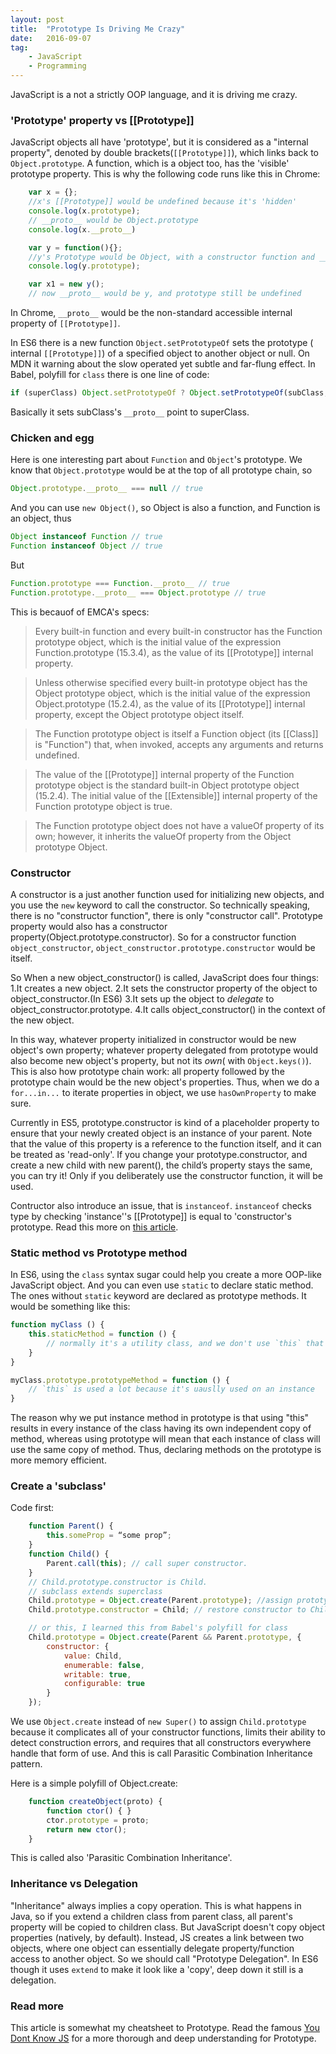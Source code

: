 ```yaml
---
layout: post
title:  "Prototype Is Driving Me Crazy"
date:   2016-09-07
tag:    
    - JavaScript 
    - Programming
---
```


JavaScript is a not a strictly OOP language, and it is driving me crazy. 

### 'Prototype' property vs [[Prototype]]
JavaScript objects all have 'prototype', but it is considered as a "internal property", denoted by double brackets(`[[Prototype]]`), which links back to `Object.prototype`. A function, which is a object too, has the 'visible' prototype property. This is why the following code runs like this in Chrome:

```javascript
    var x = {};
    //x's [[Prototype]] would be undefined because it's 'hidden'
    console.log(x.prototype);
    // __proto__ would be Object.prototype 
    console.log(x.__proto__)

    var y = function(){};
    //y's Prototype would be Object, with a constructor function and __proto__
    console.log(y.prototype);

    var x1 = new y();
    // now __proto__ would be y, and prototype still be undefined
```

In Chrome, `__proto__` would be the non-standard accessible internal property of `[[Prototype]]`.

In ES6 there is a new function `Object.setPrototypeOf` sets the prototype ( internal `[[Prototype]]`) of a specified object to another object or null. On MDN it warning about the slow operated yet subtle and far-flung effect. In Babel, polyfill for `class` there is one line of code:

```javascript
if (superClass) Object.setPrototypeOf ? Object.setPrototypeOf(subClass, superClass) : subClass.__proto__ = superClass
```

Basically it sets subClass's `__proto__` point to superClass.

### Chicken and egg

Here is one interesting part about `Function` and `Object`'s prototype. We know that `Object.prototype` would be at the top of all prototype chain, so 
```javascript
Object.prototype.__proto__ === null // true
```
And you can use `new Object()`, so Object is also a function, and Function is an object, thus
```javascript
Object instanceof Function // true
Function instanceof Object // true
```
But
```javascript
Function.prototype === Function.__proto__ // true
Function.prototype.__proto__ === Object.prototype // true
```
This is becauof of EMCA's specs:
>Every built-in function and every built-in constructor has the Function prototype object, which is the initial value of the expression Function.prototype (15.3.4), as the value of its [[Prototype]] internal property.

>Unless otherwise specified every built-in prototype object has the Object prototype object, which is the initial value of the expression Object.prototype (15.2.4), as the value of its [[Prototype]] internal property, except the Object prototype object itself.

>The Function prototype object is itself a Function object (its [[Class]] is "Function") that, when invoked, accepts any arguments and returns undefined.

>The value of the [[Prototype]] internal property of the Function prototype object is the standard built-in Object prototype object (15.2.4). The initial value of the [[Extensible]] internal property of the Function prototype object is true.

>The Function prototype object does not have a valueOf property of its own; however, it inherits the valueOf property from the Object prototype Object.


### Constructor
A constructor is a just another function used for initializing new objects, and you use the `new` keyword to call the constructor. So technically speaking, there is no "constructor function", there is only "constructor call". Prototype property would also has a constructor property(Object.prototype.constructor). So for a constructor function  `object_constructor`, `object_constructor.prototype.constructor` would be itself.

So When a new object_constructor() is called, JavaScript does four things:
1.It creates a new object.
2.It sets the constructor property of the object to object_constructor.(In ES6)
3.It sets up the object to *delegate* to object_constructor.prototype.
4.It calls object_constructor() in the context of the new object.

In this way, whatever property initialized in constructor would be new object's own property; whatever property delegated from prototype would also become new object's property, but not its *own*( with `Object.keys()`). This is also how prototype chain work: all property followed by the prototype chain would be the new object's properties. Thus, when we do a `for...in...` to iterate properties in object, we use `hasOwnProperty` to make sure.

Currently in ES5, prototype.constructor is kind of a placeholder property to ensure that your newly created object is an instance of your parent. Note that the value of this property is a reference to the function itself, and it can be treated as 'read-only'.  If you change your prototype.constructor,  and create a new child with new parent(), the child’s property stays the same, you can try it! Only if you deliberately use the constructor function, it will be used. 

Contructor also introduce an issue, that is `instanceof`. `instanceof` checks type by checking 'instance''s [[Prototype]] is equal to 'constructor's prototype. Read this more on [this article](https://medium.com/javascript-scene/javascript-factory-functions-vs-constructor-functions-vs-classes-2f22ceddf33e#.av1qtyvf9).

### Static method vs Prototype method
In ES6, using the `class` syntax sugar could help you create a more OOP-like JavaScript object. And you can even use `static` to declare static method. The ones without `static` keyword are declared as prototype methods. It would be something like this:

```javascript
function myClass () {
    this.staticMethod = function () {
        // normally it's a utility class, and we don't use `this` that much
    }
}

myClass.prototype.prototypeMethod = function () {
    // `this` is used a lot because it's uauslly used on an instance
}
```

The reason why we put instance method in prototype is that using "this" results in every instance of the class  having its own independent copy of method, whereas using prototype will mean that each instance of class  will use the same copy of method. Thus, declaring methods on the prototype is more memory efficient.

### Create a 'subclass'
Code first:

```javascript
    function Parent() {
        this.someProp = “some prop”;
    }
    function Child() {
        Parent.call(this); // call super constructor.
    }
    // Child.prototype.constructor is Child.
    // subclass extends superclass
    Child.prototype = Object.create(Parent.prototype); //assign prototype, but overwrite Child.prototype.constructor to Parent
    Child.prototype.constructor = Child; // restore constructor to Child

    // or this, I learned this from Babel's polyfill for class
    Child.prototype = Object.create(Parent && Parent.prototype, {
        constructor: {
            value: Child,
            enumerable: false,
            writable: true,
            configurable: true
        }
    });
```

We use `Object.create` instead of `new Super()` to assign `Child.prototype` because it complicates all of your constructor functions, limits their ability to detect construction errors, and requires that all constructors everywhere handle that form of use. And this is call Parasitic Combination Inheritance pattern.

Here is a simple polyfill of Object.create:

```javascript
    function createObject(proto) {
        function ctor() { }
        ctor.prototype = proto;
        return new ctor();
    }
```
This is called also 'Parasitic Combination Inheritance'.

### Inheritance vs Delegation

"Inheritance" always implies a copy operation. This is what happens in Java, so if you extend a children class from parent class, all parent's property will be copied to children class. But JavaScript doesn't copy object properties (natively, by default). Instead, JS creates a link between two objects, where one object can essentially delegate property/function access to another object. So we should call "Prototype Delegation". In ES6 though it uses `extend` to make it look like a 'copy', deep down it still is a delegation.


### Read more

This article is somewhat my cheatsheet to Prototype. Read the famous [You Dont Know JS](https://github.com/getify/You-Dont-Know-JS/tree/master/this%20%26%20object%20prototypes) for a more thorough and deep understanding for Prototype. 
















